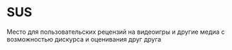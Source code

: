 # SUS
Место для пользовательских рецензий на видеоигры и другие медиа с возможностью дискурса и оценивания друг друга
